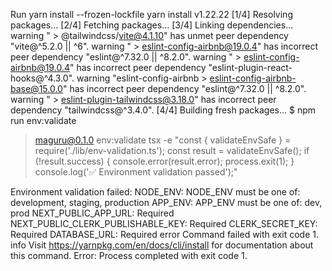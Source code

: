 Run yarn install --frozen-lockfile
yarn install v1.22.22
[1/4] Resolving packages...
[2/4] Fetching packages...
[3/4] Linking dependencies...
warning " > @tailwindcss/vite@4.1.10" has unmet peer dependency "vite@^5.2.0 || ^6".
warning " > eslint-config-airbnb@19.0.4" has incorrect peer dependency "eslint@^7.32.0 || ^8.2.0".
warning " > eslint-config-airbnb@19.0.4" has incorrect peer dependency "eslint-plugin-react-hooks@^4.3.0".
warning "eslint-config-airbnb > eslint-config-airbnb-base@15.0.0" has incorrect peer dependency "eslint@^7.32.0 || ^8.2.0".
warning " > eslint-plugin-tailwindcss@3.18.0" has incorrect peer dependency "tailwindcss@^3.4.0".
[4/4] Building fresh packages...
$ npm run env:validate

> maguru@0.1.0 env:validate
> tsx -e "const { validateEnvSafe } = require('./lib/env-validation.ts'); const result = validateEnvSafe(); if (!result.success) { console.error(result.error); process.exit(1); } console.log('✅ Environment validation passed');"

Environment validation failed:
NODE_ENV: NODE_ENV must be one of: development, staging, production
APP_ENV: APP_ENV must be one of: dev, prod
NEXT_PUBLIC_APP_URL: Required
NEXT_PUBLIC_CLERK_PUBLISHABLE_KEY: Required
CLERK_SECRET_KEY: Required
DATABASE_URL: Required
error Command failed with exit code 1.
info Visit https://yarnpkg.com/en/docs/cli/install for documentation about this command.
Error: Process completed with exit code 1.